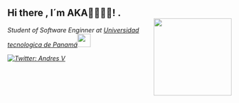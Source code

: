 ### 
<h2> Hi there , I´m AKA👋👨🏻‍💻! .<br /><img src="https://gifdb.com/images/high/code-geass-hacker-lloyd-asplund-is-in-rxmst2x1ywm34ste.webp" width="175" img align='right'></h2>
<p><em>Student of Software Enginner at <a href="https://utp.ac.pa/">Universidad tecnologica de Panamá</a><img src="https://media.giphy.com/media/fYSnHlufseco8Fh93Z/giphy.gif" width="30">

   [![Twitter: Andres V](https://img.shields.io/twitter/follow/AndresVega?style=social)](https://twitter.com/YahirVe12090141)
<!--
**Aka-Projects/Aka-Projects** is a ✨ _special_ ✨ repository because its `README.md` (this file) appears on your GitHub profile.

Here are some ideas to get you started:
<p align="center" width="300">
   <img align="center" width="200" src="https://user-images.githubusercontent.com/1561955/106762302-fda9de00-6635-11eb-99be-3ef744e60c0e.png" />
   <h3 align="center">¡Hey 👋! Soy midudev 👨🏻‍💻</h3>
</p>

<p align="center">Soy <strong> Estudiante de Ingeniería de Software</strong> en la UTP.</p>
<p align="center">
 
- 🔭 I’m currently working on ...
- 🌱 I’m currently learning ...
- 👯 I’m looking to collaborate on ...
- 🤔 I’m looking for help with ...
- 💬 Ask me about ...
- 📫 How to reach me: ...
- 😄 Pronouns: ...
- ⚡ Fun fact: ...
-->

